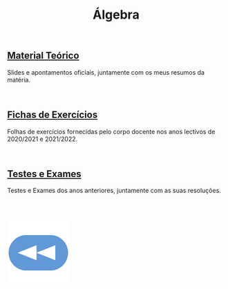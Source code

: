 <h1 align="center">Álgebra</h1>

<br>

## [Material Teórico](slides/README.md)
Slides e apontamentos oficiais, juntamente com os meus resumos da matéria.

<br>

## [Fichas de Exercícios](fichas/README.md)
Folhas de exercícios fornecidas pelo corpo docente nos anos lectivos de 2020/2021 e 2021/2022.

<br>

## [Testes e Exames](testes/README.md)
Testes e Exames dos anos anteriores, juntamente com as suas resoluções.

<br><br>

[![retroceder](https://raw.githubusercontent.com/David81820/Recursos-LCC/main/Rewind.png)](https://david81820.github.io/Recursos-LCC)
